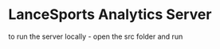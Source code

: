 # LanceSports Analytics Server

to run the server locally - open the src folder and run <node server.js>

